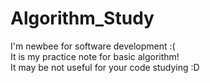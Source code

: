 # Algorithm_Study

I'm newbee for software development :(\
It is my practice note for basic algorithm!\
It may be not useful for your code studying :D
